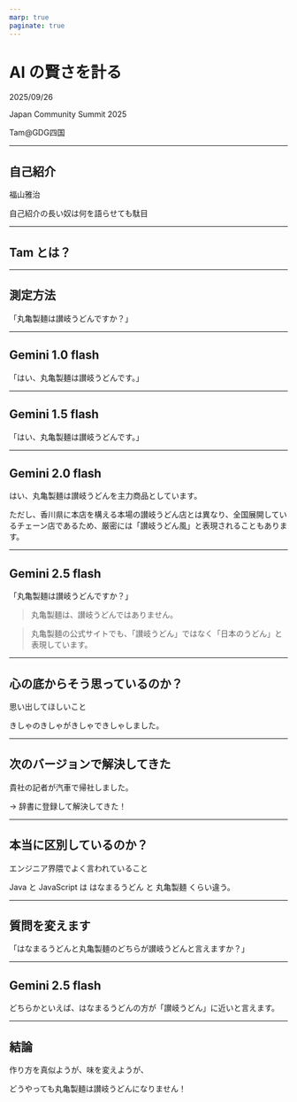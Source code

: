 ```yaml
---
marp: true
paginate: true
---
```

# AI の賢さを計る

2025/09/26

Japan Community Summit 2025

Tam@GDG四国

<!-- 
$theme: gaia
template: invert
-->

<!-- footer: AI の賢さを計る(Tam) -->

---
## 自己紹介

福山雅治

自己紹介の長い奴は何を語らせても駄目

---
## Tam とは？

---
## 測定方法

「丸亀製麺は讃岐うどんですか？」

---
## Gemini 1.0 flash

「はい、丸亀製麺は讃岐うどんです。」

---
## Gemini 1.5 flash

「はい、丸亀製麺は讃岐うどんです。」

---
## Gemini 2.0 flash

はい、丸亀製麺は讃岐うどんを主力商品としています。

ただし、香川県に本店を構える本場の讃岐うどん店とは異なり、全国展開しているチェーン店であるため、厳密には「讃岐うどん風」と表現されることもあります。

---
## Gemini 2.5 flash

「丸亀製麺は讃岐うどんですか？」

> 丸亀製麺は、讃岐うどんではありません。

> 丸亀製麺の公式サイトでも、「讃岐うどん」ではなく「日本のうどん」と表現しています。

---
## 心の底からそう思っているのか？

思い出してほしいこと

きしゃのきしゃがきしゃできしゃしました。

---
## 次のバージョンで解決してきた

貴社の記者が汽車で帰社しました。

-> 辞書に登録して解決してきた！

---
## 本当に区別しているのか？

エンジニア界隈でよく言われていること

Java と JavaScript は
はなまるうどん と 丸亀製麺 くらい違う。

---
## 質問を変えます

「はなまるうどんと丸亀製麺のどちらが讃岐うどんと言えますか？」

---
## Gemini 2.5 flash

どちらかといえば、はなまるうどんの方が「讃岐うどん」に近いと言えます。

---
## 結論

作り方を真似ようが、味を変えようが、

どうやっても丸亀製麺は讃岐うどんになりません！
